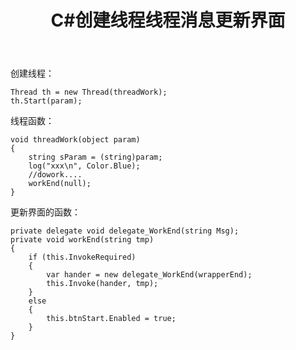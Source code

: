 ﻿---
layout:		post
category:	"program"
title:		"C#创建线程线程消息更新界面"
tags:		[c#]
---

创建线程：
```
Thread th = new Thread(threadWork);
th.Start(param);
```
线程函数：
```
void threadWork(object param)
{
    string sParam = (string)param;
    log("xxx\n", Color.Blue);
    //dowork....
    workEnd(null);
}
```

更新界面的函数：
```
private delegate void delegate_WorkEnd(string Msg);
private void workEnd(string tmp)
{
    if (this.InvokeRequired)
    {
        var hander = new delegate_WorkEnd(wrapperEnd);
        this.Invoke(hander, tmp);
    }
    else
    {
        this.btnStart.Enabled = true;
    }
}
```
